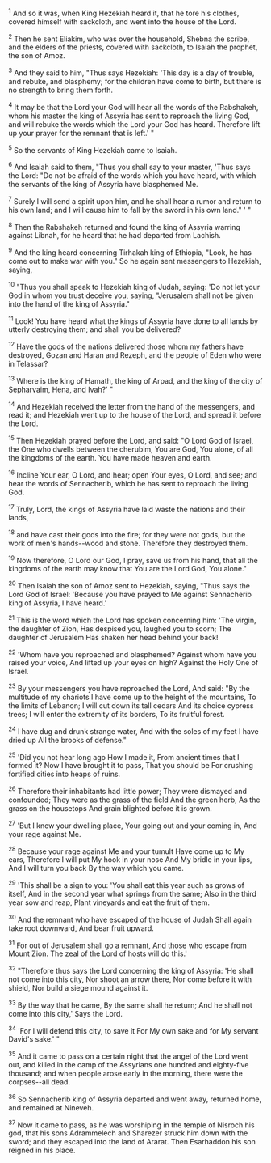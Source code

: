 <sup>1</sup> 
And so it was, when King Hezekiah heard it, that he tore his clothes, covered himself with sackcloth, and went into the house of the Lord. 

<sup>2</sup> 
Then he sent Eliakim, who was over the household, Shebna the scribe, and the elders of the priests, covered with sackcloth, to Isaiah the prophet, the son of Amoz. 

<sup>3</sup> 
And they said to him, "Thus says Hezekiah: 'This day is a day of trouble, and rebuke, and blasphemy; for the children have come to birth, but there is no strength to bring them forth. 

<sup>4</sup> 
It may be that the Lord your God will hear all the words of the Rabshakeh, whom his master the king of Assyria has sent to reproach the living God, and will rebuke the words which the Lord your God has heard. Therefore lift up your prayer for the remnant that is left.' " 

<sup>5</sup> 
So the servants of King Hezekiah came to Isaiah. 

<sup>6</sup> 
And Isaiah said to them, "Thus you shall say to your master, 'Thus says the Lord: "Do not be afraid of the words which you have heard, with which the servants of the king of Assyria have blasphemed Me. 

<sup>7</sup> 
Surely I will send a spirit upon him, and he shall hear a rumor and return to his own land; and I will cause him to fall by the sword in his own land." ' " 

<sup>8</sup> 
Then the Rabshakeh returned and found the king of Assyria warring against Libnah, for he heard that he had departed from Lachish. 

<sup>9</sup> 
And the king heard concerning Tirhakah king of Ethiopia, "Look, he has come out to make war with you." So he again sent messengers to Hezekiah, saying, 

<sup>10</sup> 
"Thus you shall speak to Hezekiah king of Judah, saying: 'Do not let your God in whom you trust deceive you, saying, "Jerusalem shall not be given into the hand of the king of Assyria." 

<sup>11</sup> 
Look! You have heard what the kings of Assyria have done to all lands by utterly destroying them; and shall you be delivered? 

<sup>12</sup> 
Have the gods of the nations delivered those whom my fathers have destroyed, Gozan and Haran and Rezeph, and the people of Eden who were in Telassar? 

<sup>13</sup> 
Where is the king of Hamath, the king of Arpad, and the king of the city of Sepharvaim, Hena, and Ivah?' " 

<sup>14</sup> 
And Hezekiah received the letter from the hand of the messengers, and read it; and Hezekiah went up to the house of the Lord, and spread it before the Lord. 

<sup>15</sup> 
Then Hezekiah prayed before the Lord, and said: "O Lord God of Israel, the One who dwells between the cherubim, You are God, You alone, of all the kingdoms of the earth. You have made heaven and earth. 

<sup>16</sup> 
Incline Your ear, O Lord, and hear; open Your eyes, O Lord, and see; and hear the words of Sennacherib, which he has sent to reproach the living God. 

<sup>17</sup> 
Truly, Lord, the kings of Assyria have laid waste the nations and their lands, 

<sup>18</sup> 
and have cast their gods into the fire; for they were not gods, but the work of men's hands--wood and stone. Therefore they destroyed them. 

<sup>19</sup> 
Now therefore, O Lord our God, I pray, save us from his hand, that all the kingdoms of the earth may know that You are the Lord God, You alone." 

<sup>20</sup> 
Then Isaiah the son of Amoz sent to Hezekiah, saying, "Thus says the Lord God of Israel: 'Because you have prayed to Me against Sennacherib king of Assyria, I have heard.' 

<sup>21</sup> 
This is the word which the Lord has spoken concerning him: 'The virgin, the daughter of Zion, Has despised you, laughed you to scorn; The daughter of Jerusalem Has shaken her head behind your back! 

<sup>22</sup> 
'Whom have you reproached and blasphemed? Against whom have you raised your voice, And lifted up your eyes on high? Against the Holy One of Israel. 

<sup>23</sup> 
By your messengers you have reproached the Lord, And said: "By the multitude of my chariots I have come up to the height of the mountains, To the limits of Lebanon; I will cut down its tall cedars And its choice cypress trees; I will enter the extremity of its borders, To its fruitful forest. 

<sup>24</sup> 
I have dug and drunk strange water, And with the soles of my feet I have dried up All the brooks of defense." 

<sup>25</sup> 
'Did you not hear long ago How I made it, From ancient times that I formed it? Now I have brought it to pass, That you should be For crushing fortified cities into heaps of ruins. 

<sup>26</sup> 
Therefore their inhabitants had little power; They were dismayed and confounded; They were as the grass of the field And the green herb, As the grass on the housetops And grain blighted before it is grown. 

<sup>27</sup> 
'But I know your dwelling place, Your going out and your coming in, And your rage against Me. 

<sup>28</sup> 
Because your rage against Me and your tumult Have come up to My ears, Therefore I will put My hook in your nose And My bridle in your lips, And I will turn you back By the way which you came. 

<sup>29</sup> 
'This shall be a sign to you: 'You shall eat this year such as grows of itself, And in the second year what springs from the same; Also in the third year sow and reap, Plant vineyards and eat the fruit of them. 

<sup>30</sup> 
And the remnant who have escaped of the house of Judah Shall again take root downward, And bear fruit upward. 

<sup>31</sup> 
For out of Jerusalem shall go a remnant, And those who escape from Mount Zion. The zeal of the Lord of hosts will do this.' 

<sup>32</sup> 
"Therefore thus says the Lord concerning the king of Assyria: 'He shall not come into this city, Nor shoot an arrow there, Nor come before it with shield, Nor build a siege mound against it. 

<sup>33</sup> 
By the way that he came, By the same shall he return; And he shall not come into this city,' Says the Lord. 

<sup>34</sup> 
'For I will defend this city, to save it For My own sake and for My servant David's sake.' " 

<sup>35</sup> 
And it came to pass on a certain night that the angel of the Lord went out, and killed in the camp of the Assyrians one hundred and eighty-five thousand; and when people arose early in the morning, there were the corpses--all dead. 

<sup>36</sup> 
So Sennacherib king of Assyria departed and went away, returned home, and remained at Nineveh. 

<sup>37</sup> 
Now it came to pass, as he was worshiping in the temple of Nisroch his god, that his sons Adrammelech and Sharezer struck him down with the sword; and they escaped into the land of Ararat. Then Esarhaddon his son reigned in his place.
